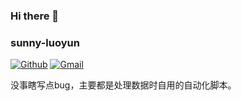 ### Hi there 👋 
### sunny-luoyun
 
[![Github](https://img.shields.io/badge/-Github-000?style=flat&logo=Github&logoColor=white)](https://github.com/sunny-luoyun)
[![Gmail](https://img.shields.io/badge/-Gmail-c14438?style=flat&logo=Gmail&logoColor=white)](mailto:dm3375536@gmail.com)
 
没事瞎写点bug，主要都是处理数据时自用的自动化脚本。 
 
